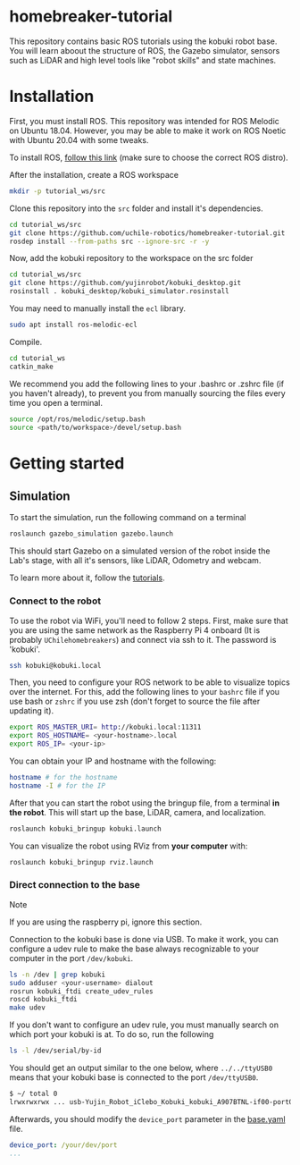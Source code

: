 # homebreaker-tutorial
This repository contains basic ROS tutorials using the kobuki robot base. You will learn aboout the structure of ROS, the Gazebo simulator, sensors such as LiDAR and high level tools like "robot skills" and state machines.


# Installation
First, you must install ROS. This repository was intended for ROS Melodic on Ubuntu 18.04. However, you may be able to make it work on ROS Noetic with Ubuntu 20.04 with some tweaks.

To install ROS, [follow this link](https://wiki.ros.org/Installation/Ubuntu) (make sure to choose the correct ROS distro).


After the installation, create a ROS workspace

```bash
mkdir -p tutorial_ws/src
```

Clone this repository into the `src` folder and install it's dependencies.

```bash
cd tutorial_ws/src
git clone https://github.com/uchile-robotics/homebreaker-tutorial.git
rosdep install --from-paths src --ignore-src -r -y
```

Now, add the kobuki repository to the workspace on the src folder

```bash
cd tutorial_ws/src
git clone https://github.com/yujinrobot/kobuki_desktop.git
rosinstall . kobuki_desktop/kobuki_simulator.rosinstall
```

You may need to manually install the `ecl` library.

```bash
sudo apt install ros-melodic-ecl
```

Compile.

```bash
cd tutorial_ws
catkin_make
```

We recommend you add the following lines to your .bashrc or .zshrc file (if you haven't already), to prevent you from manually sourcing the files every time you open a terminal.

```bash
source /opt/ros/melodic/setup.bash
source <path/to/workspace>/devel/setup.bash
```

# Getting started

## Simulation

To start the simulation, run the following command on a terminal

```bash
roslaunch gazebo_simulation gazebo.launch
```

This should start Gazebo on a simulated version of the robot inside the Lab's stage, with all it's sensors, like LiDAR, Odometry and webcam.

To learn more about it, follow the [tutorials](tutorials/).

### Connect to the robot
To use the robot via WiFi, you'll need to follow 2 steps.
First, make sure that you are using the same network as the Raspberry Pi 4 onboard (It is probably `UChilehomebreakers`) and connect via ssh to it. The password is 'kobuki'.

```bash
ssh kobuki@kobuki.local
```

Then, you need to configure your ROS network to be able to visualize topics over the internet. For this, add the following lines to your `bashrc` file if you use bash or `zshrc` if you use zsh (don't forget to source the file after updating it).

```bash
export ROS_MASTER_URI= http://kobuki.local:11311
export ROS_HOSTNAME= <your-hostname>.local
export ROS_IP= <your-ip>
```

You can obtain your IP and hostname with the following:

```bash
hostname # for the hostname
hostname -I # for the IP
```


After that you can start the robot using the bringup file, from a terminal **in the robot**. This will start up the base, LiDAR, camera, and localization.


```bash
roslaunch kobuki_bringup kobuki.launch
```

You can visualize the robot using RViz from **your computer** with:

```bash
roslaunch kobuki_bringup rviz.launch
```


### Direct connection to the base
> [!NOTE]
> If you are using the raspberry pi, ignore this section.

Connection to the kobuki base is done via USB. To make it work, you can configure a udev rule to make the base always recognizable to your computer in the port `/dev/kobuki`. 

```bash
ls -n /dev | grep kobuki
sudo adduser <your-username> dialout
rosrun kobuki_ftdi create_udev_rules
roscd kobuki_ftdi
make udev
```

If you don't want to configure an udev rule, you must manually search on which port your kobuki is at. To do so, run the following

```bash
ls -l /dev/serial/by-id
```

You should get an output similar to the one below, where `../../ttyUSB0` means that your kobuki base is connected to the port `/dev/ttyUSB0`. 

```bash
$ ~/ total 0
lrwxrwxrwx ... usb-Yujin_Robot_iClebo_Kobuki_kobuki_A907BTNL-if00-port0 -> ../../ttyUSB0
```

Afterwards, you should modify the `device_port` parameter in the [base.yaml](../kobuki/kobuki_node/param/base.yaml) file.


```yaml
device_port: /your/dev/port
...
```